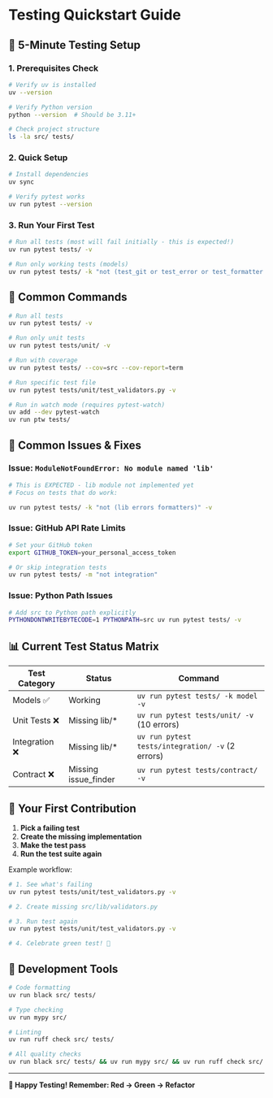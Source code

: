 # Testing Quickstart Guide

## 🚀 5-Minute Testing Setup

### 1. Prerequisites Check

```bash
# Verify uv is installed
uv --version

# Verify Python version
python --version  # Should be 3.11+

# Check project structure
ls -la src/ tests/
```

### 2. Quick Setup

```bash
# Install dependencies
uv sync

# Verify pytest works
uv run pytest --version
```

### 3. Run Your First Test

```bash
# Run all tests (most will fail initially - this is expected!)
uv run pytest tests/ -v

# Run only working tests (models)
uv run pytest tests/ -k "not (test_git or test_error or test_formatter or test_limit or test_progress or test_validators)" -v
```

## 🎯 Common Commands

```bash
# Run all tests
uv run pytest tests/ -v

# Run only unit tests
uv run pytest tests/unit/ -v

# Run with coverage
uv run pytest tests/ --cov=src --cov-report=term

# Run specific test file
uv run pytest tests/unit/test_validators.py -v

# Run in watch mode (requires pytest-watch)
uv add --dev pytest-watch
uv run ptw tests/
```

## 🐛 Common Issues & Fixes

### Issue: `ModuleNotFoundError: No module named 'lib'`

```bash
# This is EXPECTED - lib module not implemented yet
# Focus on tests that do work:

uv run pytest tests/ -k "not (lib errors formatters)" -v
```

### Issue: GitHub API Rate Limits

```bash
# Set your GitHub token
export GITHUB_TOKEN=your_personal_access_token

# Or skip integration tests
uv run pytest tests/ -m "not integration"
```

### Issue: Python Path Issues

```bash
# Add src to Python path explicitly
PYTHONDONTWRITEBYTECODE=1 PYTHONPATH=src uv run pytest tests/ -v
```

## 📊 Current Test Status Matrix

| Test Category | Status | Command |
|--------------|--------|---------|
| Models ✅ | Working | `uv run pytest tests/ -k model -v` |
| Unit Tests ❌ | Missing lib/* | `uv run pytest tests/unit/ -v` (10 errors) |
| Integration ❌ | Missing lib/* | `uv run pytest tests/integration/ -v` (2 errors) |
| Contract ❌ | Missing issue_finder | `uv run pytest tests/contract/ -v` |

## 🎯 Your First Contribution

1. **Pick a failing test**
2. **Create the missing implementation**
3. **Make the test pass**
4. **Run the test suite again**

Example workflow:
```bash
# 1. See what's failing
uv run pytest tests/unit/test_validators.py -v

# 2. Create missing src/lib/validators.py

# 3. Run test again
uv run pytest tests/unit/test_validators.py -v

# 4. Celebrate green test! 🎉
```

## 🔧 Development Tools

```bash
# Code formatting
uv run black src/ tests/

# Type checking
uv run mypy src/

# Linting
uv run ruff check src/ tests/

# All quality checks
uv run black src/ tests/ && uv run mypy src/ && uv run ruff check src/ tests/
```

---

**🎉 Happy Testing! Remember: Red → Green → Refactor**